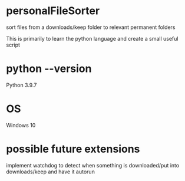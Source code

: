# personalFileSorter
 sort files from a downloads/keep folder to relevant permanent folders

 This is primarily to learn the python language and create a small useful script


# python --version
Python 3.9.7

# OS
Windows 10

# possible future extensions
implement watchdog to detect when something is downloaded/put into downloads/keep and have it autorun
